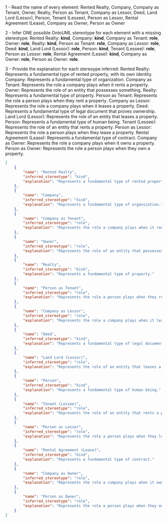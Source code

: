 1 - Read the name of every element: 
Rented Realty, Company, Company as Tenant, Owner, Realty, Person as Tenant, Company as Lessor, Deed, Land Lord (Lessor), Person, Tenant (Lessee), Person as Lessor, Rental Agreement (Lease), Company as Owner, Person as Owner

2 - Infer ONE possible OntoUML stereotype for each element with a missing stereotype:
Rented Realty: **kind**, Company: **kind**, Company as Tenant: **role**, Owner: **role**, Realty: **kind**, Person as Tenant: **role**, Company as Lessor: **role**, Deed: **kind**, Land Lord (Lessor): **role**,  Person: **kind**, Tenant (Lessee): **role**, Person as Lessor: **role**, Rental Agreement (Lease): **kind**, Company as Owner: **role**, Person as Owner: **role**.

3 - Provide the explanation for each stereoype inferred:
Rented Realty: Represents a fundamental type of rented property, with its own identity.
Company: Represents a fundamental type of organization.
Company as Tenant: Represents the role a company plays when it rents a property.
Owner: Represents the role of an entity that possesses something.
Realty: Represents a fundamental type of property.
Person as Tenant: Represents the role a person plays when they rent a property.
Company as Lessor: Represents the role a company plays when it leases a property. 
Deed: Represents a fundamental type of legal document that proves ownership.
Land Lord (Lessor): Represents the role of an entity that leases a property.
Person: Represents a fundamental type of human being.
Tenant (Lessee): Represents the role of an entity that rents a property.
Person as Lessor: Represents the role a person plays when they lease a property. 
Rental Agreement (Lease): Represents a fundamental type of contract.
Company as Owner: Represents the role a company plays when it owns a property.
Person as Owner: Represents the role a person plays when they own a property. 

```json
[
    {
        "name": "Rented Realty",
        "inferred_stereotype": "kind",
        "explanation": "Represents a fundamental type of rented property, with its own identity."
    },
    {
        "name": "Company",
        "inferred_stereotype": "kind",
        "explanation": "Represents a fundamental type of organization."
    },
    {
        "name": "Company as Tenant",
        "inferred_stereotype": "role",
        "explanation": "Represents the role a company plays when it rents a property."
    },
    {
        "name": "Owner",
        "inferred_stereotype": "role",
        "explanation": "Represents the role of an entity that possesses something."
    },
    {
        "name": "Realty",
        "inferred_stereotype": "kind",
        "explanation": "Represents a fundamental type of property."
    },
    {
        "name": "Person as Tenant",
        "inferred_stereotype": "role",
        "explanation": "Represents the role a person plays when they rent a property."
    },
    {
        "name": "Company as Lessor",
        "inferred_stereotype": "role",
        "explanation": "Represents the role a company plays when it leases a property."
    },
    {
        "name": "Deed",
        "inferred_stereotype": "kind",
        "explanation": "Represents a fundamental type of legal document that proves ownership."
    },
    {
        "name": "Land Lord (Lessor)",
        "inferred_stereotype": "role",
        "explanation": "Represents the role of an entity that leases a property."
    },
    {
        "name": "Person",
        "inferred_stereotype": "kind",
        "explanation": "Represents a fundamental type of human being."
    },
    {
        "name": "Tenant (Lessee)",
        "inferred_stereotype": "role",
        "explanation": "Represents the role of an entity that rents a property."
    },
    {
        "name": "Person as Lessor",
        "inferred_stereotype": "role",
        "explanation": "Represents the role a person plays when they lease a property."
    },
    {
        "name": "Rental Agreement (Lease)",
        "inferred_stereotype": "kind",
        "explanation": "Represents a fundamental type of contract."
    },
    {
        "name": "Company as Owner",
        "inferred_stereotype": "role",
        "explanation": "Represents the role a company plays when it owns a property."
    },
    {
        "name": "Person as Owner",
        "inferred_stereotype": "role",
        "explanation": "Represents the role a person plays when they own a property."
    }
]
```
